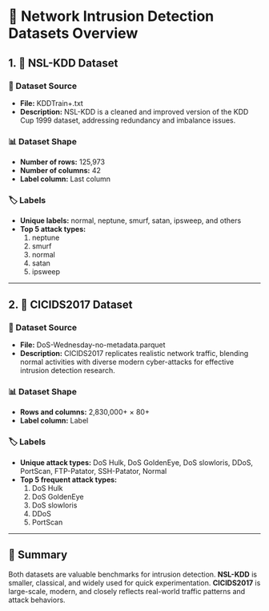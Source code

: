 <h1>🔐 Network Intrusion Detection Datasets Overview</h1>

<h2>1. 📂 NSL-KDD Dataset</h2>

<h3>📌 Dataset Source</h3>
<ul>
  <li><strong>File:</strong> KDDTrain+.txt</li>
  <li><strong>Description:</strong> NSL-KDD is a cleaned and improved version of the KDD Cup 1999 dataset, addressing redundancy and imbalance issues.</li>
</ul>

<h3>📊 Dataset Shape</h3>
<ul>
  <li><strong>Number of rows:</strong> 125,973</li>
  <li><strong>Number of columns:</strong> 42</li>
  <li><strong>Label column:</strong> Last column</li>
</ul>

<h3>🏷️ Labels</h3>
<ul>
  <li><strong>Unique labels:</strong> normal, neptune, smurf, satan, ipsweep, and others</li>
  <li><strong>Top 5 attack types:</strong>
    <ol>
      <li>neptune</li>
      <li>smurf</li>
      <li>normal</li>
      <li>satan</li>
      <li>ipsweep</li>
    </ol>
  </li>
</ul>

<hr>

<h2>2. 📂 CICIDS2017 Dataset</h2>

<h3>📌 Dataset Source</h3>
<ul>
  <li><strong>File:</strong> DoS-Wednesday-no-metadata.parquet</li>
  <li><strong>Description:</strong> CICIDS2017 replicates realistic network traffic, blending normal activities with diverse modern cyber-attacks for effective intrusion detection research.</li>
</ul>

<h3>📊 Dataset Shape</h3>
<ul>
  <li><strong>Rows and columns:</strong> 2,830,000+ × 80+</li>
  <li><strong>Label column:</strong> Label</li>
</ul>

<h3>🏷️ Labels</h3>
<ul>
  <li><strong>Unique attack types:</strong> DoS Hulk, DoS GoldenEye, DoS slowloris, DDoS, PortScan, FTP-Patator, SSH-Patator, Normal</li>
  <li><strong>Top 5 frequent attack types:</strong>
    <ol>
      <li>DoS Hulk</li>
      <li>DoS GoldenEye</li>
      <li>DoS slowloris</li>
      <li>DDoS</li>
      <li>PortScan</li>
    </ol>
  </li>
</ul>

<hr>

<h2>📌 Summary</h2>
<p>
  Both datasets are valuable benchmarks for intrusion detection.  
  <strong>NSL-KDD</strong>  is smaller, classical, and widely used for quick experimentation.  
  <strong>CICIDS2017</strong>  is large-scale, modern, and closely reflects real-world traffic patterns and attack behaviors.  
</p>
